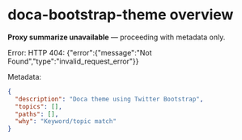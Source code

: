 # doca-bootstrap-theme overview

**Proxy summarize unavailable** — proceeding with metadata only.

Error: HTTP 404: {"error":{"message":"Not Found","type":"invalid_request_error"}}

Metadata:
```json
{
  "description": "Doca theme using Twitter Bootstrap",
  "topics": [],
  "paths": [],
  "why": "Keyword/topic match"
}
```